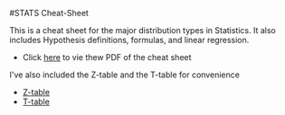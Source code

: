#STATS Cheat-Sheet

This is a cheat sheet for the major distribution types in Statistics. It also includes Hypothesis definitions, formulas, and linear regression.

- Click [here](https://github.com/ArturGrigio/statistics-distributions-functions/blob/master/cheatsheet.pdf) to vie thew PDF of the cheat sheet 


I've also included the Z-table and the T-table for convenience
- [Z-table](https://github.com/ArturGrigio/statistics-distributions-functions/blob/master/z-table.pdf)
- [T-table](https://github.com/ArturGrigio/statistics-distributions-functions/blob/master/t-table.pdf)
